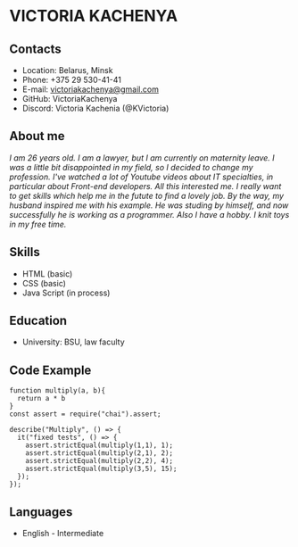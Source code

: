 ![photo](C:\Users\Viktoria\Desktop\rs_school\rsschool-cv\IMG_1565.jpg.lnk)

# VICTORIA KACHENYA

## Contacts

- Location: Belarus, Minsk
- Phone: +375 29 530-41-41
- E-mail: victoriakachenya@gmail.com
- GitHub: VictoriaKachenya
- Discord: Victoria Kachenia (@KVictoria)

## About me

_I am 26 years old. I am a lawyer, but I am currently on maternity leave. I was a little bit disappointed in my field, so I decided to change my profession. I've watched a lot of Youtube videos about IT specialties, in particular about Front-end developers. All this interested me. I really want to get skills which help me in the futute to find a lovely job. By the way, my husband inspired me with his example. He was studing by himself, and now successfully he is working as a programmer. Also I have a hobby. I knit toys in my free time._

## Skills

- HTML (basic)
- CSS (basic)
- Java Script (in process)

## Education

- University: BSU, law faculty

## Code Example

```
function multiply(a, b){
  return a * b
}
const assert = require("chai").assert;

describe("Multiply", () => {
  it("fixed tests", () => {
    assert.strictEqual(multiply(1,1), 1);
    assert.strictEqual(multiply(2,1), 2);
    assert.strictEqual(multiply(2,2), 4);
    assert.strictEqual(multiply(3,5), 15);
  });
});
```

## Languages

- English - Intermediate
